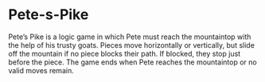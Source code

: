 # Pete-s-Pike
Pete’s Pike is a logic game in which Pete must reach the mountaintop with the help of his trusty goats. Pieces move horizontally or vertically, but slide off the mountain if no piece blocks their path. If blocked, they stop just before the piece. The game ends when Pete reaches the mountaintop or no valid moves remain.

